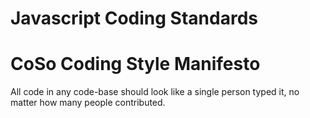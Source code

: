 Javascript Coding Standards
===========================

# CoSo Coding Style Manifesto
All code in any code-base should look like a single person typed it, no matter how many people contributed.
